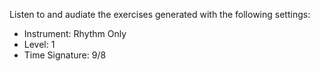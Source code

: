 Listen to and audiate the exercises generated with the following settings:

- Instrument: Rhythm Only
- Level: 1
- Time Signature: 9/8
